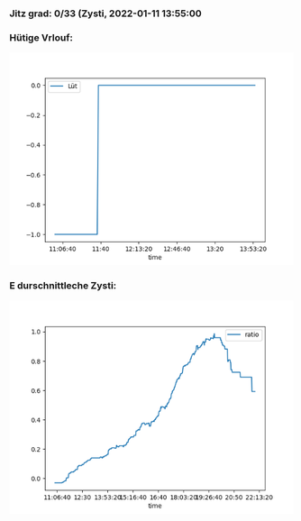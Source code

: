 ### Jitz grad: 0/33 (Zysti, 2022-01-11 13:55:00

### Hütige Vrlouf:
![Graph](Today.png)

### E durschnittleche Zysti:
![Graph](Zysti.png)